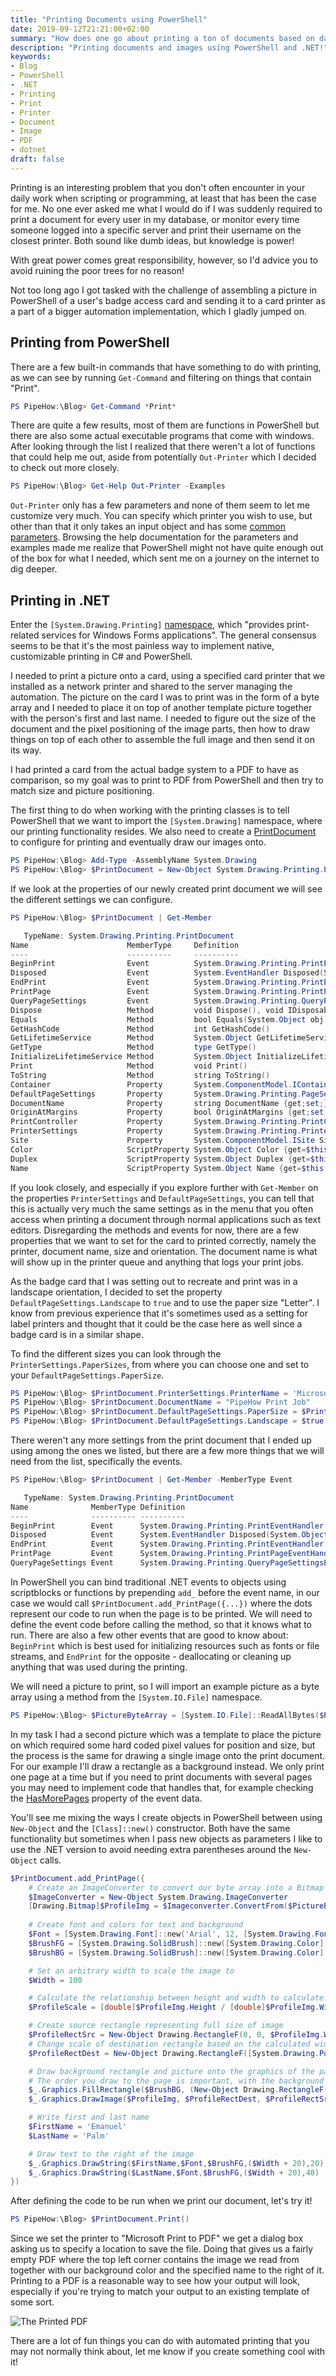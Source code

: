 ```yaml
---
title: "Printing Documents using PowerShell"
date: 2019-09-12T21:21:00+02:00
summary: "How does one go about printing a ton of documents based on data from a source such as a database, REST API or user input? Let's take a look at how to print documents and graphics using PowerShell!"
description: "Printing documents and images using PowerShell and .NET!"
keywords:
- Blog
- PowerShell
- .NET
- Printing
- Print
- Printer
- Document
- Image
- PDF
- dotnet
draft: false
---
```


Printing is an interesting problem that you don't often encounter in your daily work when scripting or programming, at least that has been the case for me. No one ever asked me what I would do if I was suddenly required to print a document for every user in my database, or monitor every time someone logged into a specific server and print their username on the closest printer. Both sound like dumb ideas, but knowledge is power!

With great power comes great responsibility, however, so I'd advice you to avoid ruining the poor trees for no reason!

Not too long ago I got tasked with the challenge of assembling a picture in PowerShell of a user's badge access card and sending it to a card printer as a part of a bigger automation implementation, which I gladly jumped on.

## Printing from PowerShell

There are a few built-in commands that have something to do with printing, as we can see by running `Get-Command` and filtering on things that contain "Print".

```ps1
PS PipeHow:\Blog> Get-Command *Print*
```

There are quite a few results, most of them are functions in PowerShell but there are also some actual executable programs that come with windows. After looking through the list I realized that there weren't a lot of functions that could help me out, aside from potentially `Out-Printer` which I decided to check out more closely.

```ps1
PS PipeHow:\Blog> Get-Help Out-Printer -Examples
```

`Out-Printer` only has a few parameters and none of them seem to let me customize very much. You can specify which printer you wish to use, but other than that it only takes an input object and has some [common parameters](https://docs.microsoft.com/en-us/powershell/module/microsoft.powershell.core/about/about_commonparameters). Browsing the help documentation for the parameters and examples made me realize that PowerShell might not have quite enough out of the box for what I needed, which sent me on a journey on the internet to dig deeper.

## Printing in .NET

Enter the `[System.Drawing.Printing]` [namespace](https://docs.microsoft.com/en-us/dotnet/api/system.drawing.printing), which "provides print-related services for Windows Forms applications". The general consensus seems to be that it's the most painless way to implement native, customizable printing in C# and PowerShell.

I needed to print a picture onto a card, using a specified card printer that we installed as a network printer and shared to the server managing the automation. The picture on the card I was to print was in the form of a byte array and I needed to place it on top of another template picture together with the person's first and last name. I needed to figure out the size of the document and the pixel positioning of the image parts, then how to draw things on top of each other to assemble the full image and then send it on its way.

I had printed a card from the actual badge system to a PDF to have as comparison, so my goal was to print to PDF from PowerShell and then try to match size and picture positioning.

The first thing to do when working with the printing classes is to tell PowerShell that we want to import the `[System.Drawing]` namespace, where our printing functionality resides. We also need to create a [PrintDocument](https://docs.microsoft.com/en-us/dotnet/api/system.drawing.printing.printdocument) to configure for printing and eventually draw our images onto.

```ps1
PS PipeHow:\Blog> Add-Type -AssemblyName System.Drawing 
PS PipeHow:\Blog> $PrintDocument = New-Object System.Drawing.Printing.PrintDocument
```

If we look at the properties of our newly created print document we will see the different settings we can configure.

```ps1
PS PipeHow:\Blog> $PrintDocument | Get-Member

   TypeName: System.Drawing.Printing.PrintDocument
Name                      MemberType     Definition
----                      ----------     ----------
BeginPrint                Event          System.Drawing.Printing.PrintEventHandler BeginPrint(System.Object, System.Drawing.Printing.PrintEventArgs)
Disposed                  Event          System.EventHandler Disposed(System.Object, System.EventArgs)
EndPrint                  Event          System.Drawing.Printing.PrintEventHandler EndPrint(System.Object, System.Drawing.Printing.PrintEventArgs)
PrintPage                 Event          System.Drawing.Printing.PrintPageEventHandler PrintPage(System.Object, System.Drawing.Printing.PrintPageEventArgs)
QueryPageSettings         Event          System.Drawing.Printing.QueryPageSettingsEventHandler QueryPageSettings(System.Object, System.Drawing.Printing.QueryPageSettingsEventArgs)
Dispose                   Method         void Dispose(), void IDisposable.Dispose()
Equals                    Method         bool Equals(System.Object obj)
GetHashCode               Method         int GetHashCode()
GetLifetimeService        Method         System.Object GetLifetimeService()
GetType                   Method         type GetType()
InitializeLifetimeService Method         System.Object InitializeLifetimeService()
Print                     Method         void Print()
ToString                  Method         string ToString()
Container                 Property       System.ComponentModel.IContainer Container {get;}
DefaultPageSettings       Property       System.Drawing.Printing.PageSettings DefaultPageSettings {get;set;}
DocumentName              Property       string DocumentName {get;set;}
OriginAtMargins           Property       bool OriginAtMargins {get;set;}
PrintController           Property       System.Drawing.Printing.PrintController PrintController {get;set;}
PrinterSettings           Property       System.Drawing.Printing.PrinterSettings PrinterSettings {get;set;}
Site                      Property       System.ComponentModel.ISite Site {get;set;}
Color                     ScriptProperty System.Object Color {get=$this.PrinterSettings.SupportsColor;}
Duplex                    ScriptProperty System.Object Duplex {get=$this.PrinterSettings.Duplex;}
Name                      ScriptProperty System.Object Name {get=$this.PrinterSettings.PrinterName;}
```

If you look closely, and especially if you explore further with `Get-Member` on the properties `PrinterSettings` and `DefaultPageSettings`, you can tell that this is actually very much the same settings as in the menu that you often access when printing a document through normal applications such as text editors. Disregarding the methods and events for now, there are a few properties that we want to set for the card to printed correctly, namely the printer, document name, size and orientation. The document name is what will show up in the printer queue and anything that logs your print jobs.

As the badge card that I was setting out to recreate and print was in a landscape orientation, I decided to set the property `DefaultPageSettings.Landscape` to `true` and to use the paper size "Letter". I know from previous experience that it's sometimes used as a setting for label printers and thought that it could be the case here as well since a badge card is in a similar shape.

To find the different sizes you can look through the `PrinterSettings.PaperSizes`, from where you can choose one and set to your `DefaultPageSettings.PaperSize`.

```ps1
PS PipeHow:\Blog> $PrintDocument.PrinterSettings.PrinterName = 'Microsoft Print to PDF'
PS PipeHow:\Blog> $PrintDocument.DocumentName = "PipeHow Print Job"
PS PipeHow:\Blog> $PrintDocument.DefaultPageSettings.PaperSize = $PrintDocument.PrinterSettings.PaperSizes | Where-Object { $_.PaperName -eq 'Letter' }
PS PipeHow:\Blog> $PrintDocument.DefaultPageSettings.Landscape = $true
```

There weren't any more settings from the print document that I ended up using among the ones we listed, but there are a few more things that we will need from the list, specifically the events.

```ps1
PS PipeHow:\Blog> $PrintDocument | Get-Member -MemberType Event

   TypeName: System.Drawing.Printing.PrintDocument
Name              MemberType Definition
----              ---------- ----------
BeginPrint        Event      System.Drawing.Printing.PrintEventHandler BeginPrint(System.Object, System.Drawing.Printing.PrintEventArgs)
Disposed          Event      System.EventHandler Disposed(System.Object, System.EventArgs)
EndPrint          Event      System.Drawing.Printing.PrintEventHandler EndPrint(System.Object, System.Drawing.Printing.PrintEventArgs)
PrintPage         Event      System.Drawing.Printing.PrintPageEventHandler PrintPage(System.Object, System.Drawing.Printing.PrintPageEventArgs)
QueryPageSettings Event      System.Drawing.Printing.QueryPageSettingsEventHandler QueryPageSettings(System.Object, System.Drawing.Printing.QueryPageSettingsEventArgs)
```

In PowerShell you can bind traditional .NET events to objects using scriptblocks or functions by prepending `add_` before the event name, in our case we would call `$PrintDocument.add_PrintPage({...})` where the dots represent our code to run when the page is to be printed. We will need to define the event code before calling the method, so that it knows what to run. There are also a few other events that are good to know about: `BeginPrint` which is best used for initializing resources such as fonts or file streams, and `EndPrint` for the opposite - deallocating or cleaning up anything that was used during the printing.

We will need a picture to print, so I will import an example picture as a byte array using a method from the `[System.IO.File]` namespace.

```ps1
PS PipeHow:\Blog> $PictureByteArray = [System.IO.File]::ReadAllBytes($Path)
```

In my task I had a second picture which was a template to place the picture on which required some hard coded pixel values for position and size, but the process is the same for drawing a single image onto the print document. For our example I'll draw a rectangle as a background instead. We only print one page at a time but if you need to print documents with several pages you may need to implement code that handles that, for example checking the [HasMorePages](https://docs.microsoft.com/en-us/dotnet/api/system.drawing.printing.printpageeventargs.hasmorepages) property of the event data.

You'll see me mixing the ways I create objects in PowerShell between using `New-Object` and the `[Class]::new()` constructor. Both have the same functionality but sometimes when I pass new objects as parameters I like to use the .NET version to avoid needing extra parentheses around the `New-Object` calls.

```ps1
$PrintDocument.add_PrintPage({
    # Create an ImageConverter to convert our byte array into a Bitmap for drawing
    $ImageConverter = New-Object System.Drawing.ImageConverter
    [Drawing.Bitmap]$ProfileImg = $Imageconverter.ConvertFrom($PictureByteArray)
    
    # Create font and colors for text and background
    $Font = [System.Drawing.Font]::new('Arial', 12, [System.Drawing.FontStyle]::Bold)
    $BrushFG = [System.Drawing.SolidBrush]::new([System.Drawing.Color]::FromArgb(255,0,0,0))
    $BrushBG = [System.Drawing.SolidBrush]::new([System.Drawing.Color]::FromArgb(255,130,180,120))

    # Set an arbitrary width to scale the image to
    $Width = 100

    # Calculate the relationship between height and width to calculate with new width
    $ProfileScale = [double]$ProfileImg.Height / [double]$ProfileImg.Width 

    # Create source rectangle representing full size of image
    $ProfileRectSrc = New-Object Drawing.RectangleF(0, 0, $ProfileImg.Width, $ProfileImg.Height)
    # Change scale of destination rectangle based on the calculated width
    $ProfileRectDest = New-Object Drawing.RectangleF([System.Drawing.PointF]::new(10,10), [System.Drawing.Size]::new($Width, [int]($Width * $ProfileScale)))

    # Draw background rectangle and picture onto the graphics of the page passed as $_ in the PrintPage event
    # The order you draw to the page is important, with the background being first
    $_.Graphics.FillRectangle($BrushBG, (New-Object Drawing.RectangleF([System.Drawing.PointF]::new(0,0), [System.Drawing.Size]::new($Width * 2, [int]($Width * 1.2 * $ProfileScale)))))
    $_.Graphics.DrawImage($ProfileImg, $ProfileRectDest, $ProfileRectSrc, [Drawing.GraphicsUnit]::Pixel) 

    # Write first and last name
    $FirstName = 'Emanuel'
    $LastName = 'Palm'

    # Draw text to the right of the image
    $_.Graphics.DrawString($FirstName,$Font,$BrushFG,($Width + 20),20) 
    $_.Graphics.DrawString($LastName,$Font,$BrushFG,($Width + 20),40)
})
```

After defining the code to be run when we print our document, let's try it!

```ps1
PS PipeHow:\Blog> $PrintDocument.Print()
```

Since we set the printer to "Microsoft Print to PDF" we get a dialog box asking us to specify a location to save the file. Doing that gives us a fairly empty PDF where the top left corner contains the image we read from together with our background color and the specified name to the right of it. Printing to a PDF is a reasonable way to see how your output will look, especially if you're trying to match your output to an existing template of some sort.

![The Printed PDF](/img/invoke-print/print_output.png)

There are a lot of fun things you can do with automated printing that you may not normally think about, let me know if you create something cool with it!